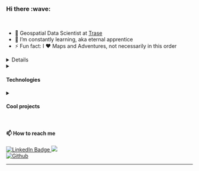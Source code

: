 <div id="header">
  <h3>Hi there :wave:</h3>
    <br/>

 - 💼 Geospatial Data Scientist at <a href="https://trase.earth">Trase<a/>
 - 🌱 I’m constantly learning, aka eternal apprentice
 - ⚡ Fun fact: I :heart: Maps and Adventures, not necessarily in this order
  
</div>

 <details>  
  <summary><h4>About me</h4></summary>
  <p> As a Geospatial Data Scientist, I have a strong passion for developing analysis, models, and visualizations, with both spatial and non-spatial data, to foster decision-making and sustainability in the agricultural and forestry commodity supply chain. 

Over the last 1+ year, I have been working as a Data Scientist in the <a href="https://sei.org">Stockholm Environment Institute (SEI-HQ)<a/> for the <a href="https://trase.earth">Trase<a/> (Intelligence for Sustainable Trade) project to generate high-quality data-driven information on geospatial intelligence, specifically related to earth observation, land use, land tenure, supply chains, and socio-economic indicators to increase sustainable compliance in Latin America, Africa, and Southeast Asia. 

From 2016 to 2021, I worked as a Geospatial Analyst for <a href="https://www.imaflora.org/">Imaflora</a> focused on developing and modeling spatial analysis, map visualizations, research studies, and reports for technical and non-technical audiences to improve the relationship between agricultural production and ecological conservation country-wide. I collaborated on multi-million dollar projects supported by NASA/USAID, CLUA, Moore Foundation, Amazon Fund, and Norad.
    
I am enthusiastic when it comes to Data Science and technology, thus over the last 5+ years, I have been developing extensive practical and theoretical experience with GIS software/libraries (ArcGIS, QGIS, GDAL, Google Earth Engine), SQL Database (PostgreSQL/PostGIS), programming (Python), web development (JavaScript, ReactJS, and Node.js), and code versioning control (Git, Github). Besides, automating processes concerning ETL, Machine Learning and Artificial Intelligence motivates me to go the extra mile.
   </p>
</details>
 
<details>  
  <summary><h4>Technologies</h4></summary>
  <p align="left"> 
  <a href="https://www.python.org" target="_blank"> <img src="https://github.com/devicons/devicon/blob/master/icons/python/python-original-wordmark.svg" title="Python" **alt="Python" width="40" height="40"/> </a>
  <a href="https://www.postgresql.org" target="_blank"> <img src="https://github.com/devicons/devicon/blob/master/icons/postgresql/postgresql-original-wordmark.svg" width="40" height="40"/>  </a>
  <a href="https://git-scm.com/" target="_blank"> <img src="https://www.vectorlogo.zone/logos/git-scm/git-scm-icon.svg" width="40" height="40" /> </a>
  <a href="https://www.docker.com/" target="_blank"> <img src="https://github.com/devicons/devicon/blob/master/icons/docker/docker-original-wordmark.svg" width="40" height="40"/> </a>
  <a href="https://reactjs.org/" target="_blank"> <img src="https://github.com/devicons/devicon/blob/master/icons/react/react-original-wordmark.svg" title="React" alt="React" width="40" height="40"/> </a> 
  <a href="https://nodejs.org/en/" target="_blank"> <img src="https://github.com/devicons/devicon/blob/master/icons/nodejs/nodejs-original-wordmark.svg" title="NodeJS" alt="NodeJS" width="40" height="40"/> </a>
  <a href="https://developer.mozilla.org/en-US/docs/Web/JavaScript" target="_blank"> <img src="https://raw.githubusercontent.com/devicons/devicon/master/icons/javascript/javascript-original.svg" alt="javascript" width="40" height="40"/> </a> 
  </p>
</details>
       
<details>  
  <summary><h4>Cool projects</h4></summary>
  <p align="left"> 
    Here you can check some cool projects and publicly useful code I've been working on
    <h4>WebDev</h4>
      <ul>
        <li> 
          <a href="https://geomaniacs-landingpage.netlify.app" target="_blank"> GeoManiacs </a> - GeoSpatial company landing page
        </li>
      </ul>
    <br/>
     <h4>Packages</h4>
      <ul>
        <li> 
          <a href="https://github.com/tomasoak/data_hopper" target="_blank"> Data Hopper </a> - Python data wrangler package
        </li>
      </ul>
    <br/>
    <h4>Gists</h4>
      <ul>
       <li> <a href="https://gist.github.com/tomasoak/d2c010d6e479f433dae596e48c33c8cd" target="_blank"> Connecting Amazon S3 to PowerBI </a> </li>
       <li> 
         <a href="https://gist.github.com/tomasoak/f53d6e13f82ec1e40b6045876ea73deb" target="_blank"> Git alias </a> - Speed up git commands
        </li>
        <li> 
         <a href=https://gist.github.com/tomasoak/1aec09f1ae92dbaee4afbae84d339076" target="_blank"> Insert thumbnails into PostgreSQL  </a> - using Node.js
        </li>
      </ul>
  </p>
</details>
  <br/>
<div id="badges">
  <h4> 📫 How to reach me </h4>
  <div id="social-media"  >
    <a href="https://www.linkedin.com/in/tomas-carvalho/?locale=en_US">
      <img src="https://img.shields.io/badge/LinkedIn-blue?style=for-the-badge&logo=linkedin&logoColor=white" alt="LinkedIn Badge"/>
    <a/>
     <a href="mailto:tomas.jpeg@gmail.com">
      <img src=https://img.shields.io/badge/Gmail-D14836?style=for-the-badge&logo=gmail&logoColor=white />
     <a/>
  </div>
  <div id="github">
     <a href="https://github.com/tomasoak">
      <img src="https://komarev.com/ghpvc/?username=tomasoak&style=flat-square&color=blue" alt="Github"/>
    <a/>
  </div>
</div>
      
___
    
<!--
**tomasoak/tomasoak** is a ✨ _special_ ✨ repository because its `README.md` (this file) appears on your GitHub profile.

Here are some ideas to get you started:

- 🔭 I’m currently working on ...
- 🌱 I’m currently learning ...
- 👯 I’m looking to collaborate on ...
- 🤔 I’m looking for help with ...
- 💬 Ask me about ...
- 📫 How to reach me: ...
- 😄 Pronouns: ...
- ⚡ Fun fact: ...
-->
